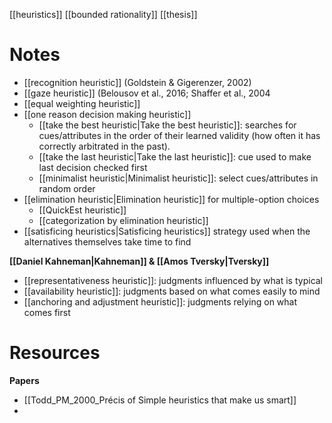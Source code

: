 [[heuristics]]
[[bounded rationality]]
[[thesis]]

# Notes
- [[recognition heuristic]] (Goldstein & Gigerenzer, 2002)
- [[gaze heuristic]] (Belousov et al., 2016; Shaffer et al., 2004
- [[equal weighting heuristic]]
- [[one reason decision making heuristic]]
	- [[take the best heuristic|Take the best heuristic]]: searches for cues/attributes in the order of their learned validity (how often it has correctly arbitrated in the past).
	- [[take the last heuristic|Take the last heuristic]]: cue used to make last decision checked first
	- [[minimalist heuristic|Minimalist heuristic]]: select cues/attributes in random order
- [[elimination heuristic|Elimination heuristic]] for multiple-option choices
	- [[QuickEst heuristic]]
	- [[categorization by elimination heuristic]]
- [[satisficing heuristics|Satisficing heuristics]] strategy used when the alternatives themselves take time to find

**[[Daniel Kahneman|Kahneman]] & [[Amos Tversky|Tversky]]**
- [[representativeness heuristic]]: judgments influenced by what is typical
- [[availability heuristic]]: judgments based on what comes easily to mind
- [[anchoring and adjustment heuristic]]: judgments relying on what comes first
# Resources
**Papers**
- [[Todd_PM_2000_Précis of Simple heuristics that make us smart]]
- 